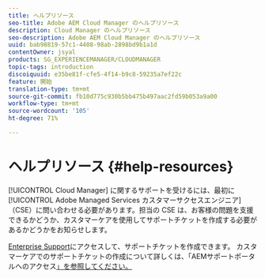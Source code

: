 ```yaml
---
title: ヘルプリソース
seo-title: Adobe AEM Cloud Manager のヘルプリソース
description: Cloud Manager のヘルプリソース
seo-description: Adobe AEM Cloud Manager のヘルプリソース
uuid: bab98819-57c1-4408-98ab-2898bd9b1a1d
contentOwner: jsyal
products: SG_EXPERIENCEMANAGER/CLOUDMANAGER
topic-tags: introduction
discoiquuid: e35be81f-cfe5-4f14-b9c8-59235a7ef22c
feature: 開始
translation-type: tm+mt
source-git-commit: fb10d775c930b5bb475b497aac2fd59b053a9a00
workflow-type: tm+mt
source-wordcount: '105'
ht-degree: 71%

---
```



# ヘルプリソース {#help-resources}

[!UICONTROL Cloud Manager] に関するサポートを受けるには、最初に [!UICONTROL Adobe Managed Services カスタマーサクセスエンジニア]（CSE）に問い合わせる必要があります。担当の CSE は、お客様の問題を支援できるかどうか、カスタマーケアを使用してサポートチケットを作成する必要があるかどうかをお知らせします。

[Enterprise Support](https://helpx.adobe.com/jp/contact/enterprise-support.ec.html)にアクセスして、サポートチケットを作成できます。 カスタマーケアでのサポートチケットの作成について詳しくは、「AEMサポートポータルへのアクセス[」を参照してください。](https://help.adobe.com/experience-manager/kb/accessing-aem-support-portal.html)
